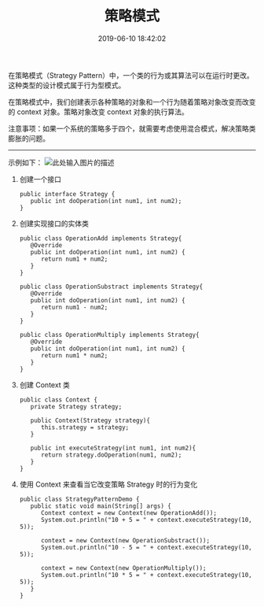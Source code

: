 ﻿---
layout: post
title:  "策略模式"
date:   2019-06-10 18:42:02
categories: 
   - 设计模式
tags:
   - 设计模式
---

在策略模式（Strategy Pattern）中，一个类的行为或其算法可以在运行时更改。这种类型的设计模式属于行为型模式。

在策略模式中，我们创建表示各种策略的对象和一个行为随着策略对象改变而改变的 context 对象。策略对象改变 context 对象的执行算法。

注意事项：如果一个系统的策略多于四个，就需要考虑使用混合模式，解决策略类膨胀的问题。

----------

示例如下：
![此处输入图片的描述][1]

1. 创建一个接口

    ```
    public interface Strategy {
       public int doOperation(int num1, int num2);
    }
    ```
2. 创建实现接口的实体类

    ```
    public class OperationAdd implements Strategy{
       @Override
       public int doOperation(int num1, int num2) {
          return num1 + num2;
       }
    }
    ```
    
    ```
    public class OperationSubstract implements Strategy{
       @Override
       public int doOperation(int num1, int num2) {
          return num1 - num2;
       }
    }
    ```
    
    ```
    public class OperationMultiply implements Strategy{
       @Override
       public int doOperation(int num1, int num2) {
          return num1 * num2;
       }
    }
    ```

3. 创建 Context 类

    ```
    public class Context {
       private Strategy strategy;
     
       public Context(Strategy strategy){
          this.strategy = strategy;
       }
     
       public int executeStrategy(int num1, int num2){
          return strategy.doOperation(num1, num2);
       }
    }
    ```
4. 使用 Context 来查看当它改变策略 Strategy 时的行为变化

    ```
    public class StrategyPatternDemo {
       public static void main(String[] args) {
          Context context = new Context(new OperationAdd());    
          System.out.println("10 + 5 = " + context.executeStrategy(10, 5));
     
          context = new Context(new OperationSubstract());      
          System.out.println("10 - 5 = " + context.executeStrategy(10, 5));
     
          context = new Context(new OperationMultiply());    
          System.out.println("10 * 5 = " + context.executeStrategy(10, 5));
       }
    }
    ```

  [1]: https://www.runoob.com/wp-content/uploads/2014/08/strategy_pattern_uml_diagram.jpg